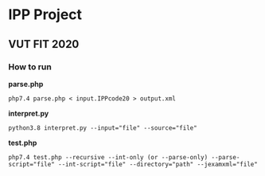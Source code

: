 # IPP Project
## VUT FIT 2020

### How to run  
**parse.php**  

```
php7.4 parse.php < input.IPPcode20 > output.xml
```

**interpret.py**  

```
python3.8 interpret.py --input="file" --source="file"
```

**test.php**  

```
php7.4 test.php --recursive --int-only (or --parse-only) --parse-script="file" --int-script="file" --directory="path" --jexamxml="file"
```
